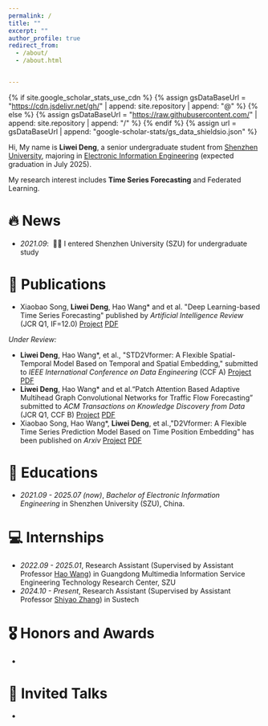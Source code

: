 ```yaml
---
permalink: /
title: ""
excerpt: ""
author_profile: true
redirect_from: 
  - /about/
  - /about.html


---
```


{% if site.google_scholar_stats_use_cdn %}
{% assign gsDataBaseUrl = "https://cdn.jsdelivr.net/gh/" | append: site.repository | append: "@" %}
{% else %}
{% assign gsDataBaseUrl = "https://raw.githubusercontent.com/" | append: site.repository | append: "/" %}
{% endif %}
{% assign url = gsDataBaseUrl | append: "google-scholar-stats/gs_data_shieldsio.json" %}

<span class='anchor' id='about-me'></span>

Hi, My name is **Liwei Deng**, a senior undergraduate student from [Shenzhen University](https://www.szu.edu.cn/), majoring in [Electronic Information Engineering](https://ceie.szu.edu.cn/) (expected graduation in July 2025).

My research interest includes **Time Series Forecasting** and Federated Learning. 


# 🔥 News

- *2021.09*: &nbsp;🎉🎉 I entered Shenzhen University (SZU) for undergraduate study

# 📝 Publications 

- Xiaobao Song, **Liwei Deng**, Hao Wang* and et al. "Deep Learning-based Time Series Forecasting" published by *Artificial Intelligence Review* (JCR Q1, IF=12.0) [Project](https://github.com/TCCofWANG/Deep-Learning-based-Time-Series-Forecasting) [PDF](https://doi.org/10.1007/s10462-024-10989-8)

*Under Review:*

- **Liwei Deng**, Hao Wang*, et al., "STD2Vformer: A Flexible Spatial-Temporal Model Based on Temporal and Spatial  Embedding," submitted to *IEEE International Conference on Data Engineering* (CCF A) [Project](https://github.com/LiweiDengDavid/STD2Vformer) [PDF]()
- **Liwei Deng**, Hao Wang* and et al.“Patch Attention Based Adaptive Multihead Graph Convolutional Networks for Traffic Flow Forecasting” submitted to *ACM Transactions on Knowledge Discovery from Data* (JCR Q1, CCF B) [Project](https://github.com/LiweiDengDavid/PA2MGCN) [PDF]()
-  Xiaobao Song, Hao Wang*, **Liwei Deng**, et al.,"D2Vformer: A Flexible Time Series Prediction Model Based on Time Position Embedding" has been published on *Arxiv* [Project](https://github.com/TCCofWANG/D2Vformer) [PDF](https://doi.org/10.48550/arXiv.2409.11024)

# 📖 Educations

- *2021.09 - 2025.07 (now)*, *Bachelor of Electronic Information Engineering* in Shenzhen University (SZU), China. 

# 💻 Internships

- *2022.09 - 2025.01*, Research Assistant (Supervised by Assistant Professor [Hao Wang](https://tccofwang.github.io/index.html)) in Guangdong Multimedia Information Service Engineering Technology Research Center, SZU
- *2024.10 - Present*, Research Assistant (Supervised by Assistant Professor [Shiyao Zhang](https://jasonzhangs001.github.io/shiyaozhang/)) in Sustech

# 🎖 Honors and Awards

- 

# 💬 Invited Talks

- 

